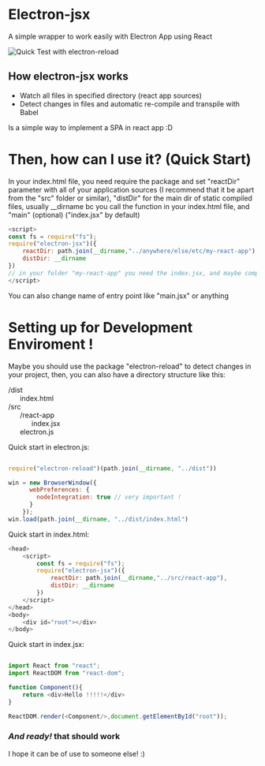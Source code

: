 # Electron-jsx

A simple wrapper to work easily with Electron App using React

![Quick Test with electron-reload](https://imgur.com/75YZ2xk.gif)

##  How electron-jsx works

  - Watch all files in specified directory (react app sources)
  - Detect changes in files and automatic re-compile and transpile with Babel

Is a simple way to implement a SPA in react app :D

# Then, how can I use it? (Quick Start)

In your index.html file, you need require the package and set "reactDir" parameter with all of your application sources (I recommend that it be apart from the "src" folder or similar), "distDir" for the main dir of static compiled files, usually __dirname bc you call the function in your index.html file, and "main" (optional) ("index.jsx" by default)

```javascript
<script>
const fs = require("fs");
require("electron-jsx")({
    reactDir: path.join(__dirname,"../anywhere/else/etc/my-react-app"),
    distDir: __dirname
})
// in your folder "my-react-app" you need the index.jsx, and maybe components, pages, other jsx, css, etc
</script>
```
You can also change name of entry point like "main.jsx" or anything

# Setting up for Development Enviroment !

Maybe you should use the package "electron-reload" to detect changes in your project, then, you can also have a directory structure like this:

/dist<br/>
&nbsp;&nbsp;&nbsp;&nbsp;&nbsp;&nbsp;index.html<br/>
/src<br/>
&nbsp;&nbsp;&nbsp;&nbsp;&nbsp;&nbsp;/react-app<br/>
&nbsp;&nbsp;&nbsp;&nbsp;&nbsp;&nbsp;&nbsp;&nbsp;&nbsp;&nbsp;&nbsp;&nbsp;index.jsx<br/>
&nbsp;&nbsp;&nbsp;&nbsp;&nbsp;&nbsp;electron.js<br/>

Quick start in electron.js:

```javascript

require("electron-reload")(path.join(__dirname, "../dist"))

win = new BrowserWindow({
      webPreferences: {
        nodeIntegration: true // very important !
      }
    });
win.load(path.join(__dirname, "../dist/index.html")
```

Quick start in index.html:
```javascript
<head>
    <script>
        const fs = require("fs");
        require("electron-jsx")({
            reactDir: path.join(__dirname,"../src/react-app"),
            distDir: __dirname
        })
    </script>
</head>
<body>
    <div id="root"></div>
</body>
```

Quick start in index.jsx:
```javascript

import React from "react";
import ReactDOM from "react-dom";

function Component(){
    return <div>Hello !!!!!</div>
}

ReactDOM.render(<Component/>,document.getElementById("root"));
```

### *And ready!* that should work

I hope it can be of use to someone else! :)
